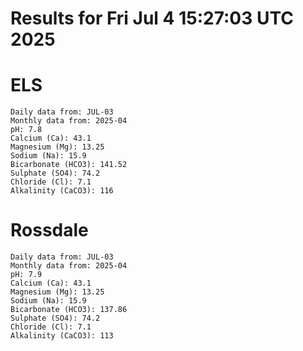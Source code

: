 # Results for Fri Jul  4 15:27:03 UTC 2025
# ELS
```
Daily data from: JUL-03
Monthly data from: 2025-04
pH: 7.8
Calcium (Ca): 43.1
Magnesium (Mg): 13.25
Sodium (Na): 15.9
Bicarbonate (HCO3): 141.52
Sulphate (SO4): 74.2
Chloride (Cl): 7.1
Alkalinity (CaCO3): 116
```
# Rossdale
```
Daily data from: JUL-03
Monthly data from: 2025-04
pH: 7.9
Calcium (Ca): 43.1
Magnesium (Mg): 13.25
Sodium (Na): 15.9
Bicarbonate (HCO3): 137.86
Sulphate (SO4): 74.2
Chloride (Cl): 7.1
Alkalinity (CaCO3): 113
```
